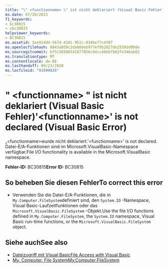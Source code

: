 ```yaml
---
title: "\" <functionname> \" ist nicht deklariert (Visual Basic Fehler)"
ms.date: 07/20/2015
f1_keywords:
- bc30815
- vbc30815
helpviewer_keywords:
- BC30815
ms.assetid: 3ae91dd4-567d-4101-951c-834be77c4f07
ms.openlocfilehash: 6843a059c2da066eb977ef952827de2558dd00de
ms.sourcegitcommit: bf5c5850654187705bc94cc40ebfb62fe346ab02
ms.translationtype: MT
ms.contentlocale: de-DE
ms.lasthandoff: 09/23/2020
ms.locfileid: "91099826"
---
```

# <a name="functionname-is-not-declared-visual-basic-error"></a><span data-ttu-id="ccd31-102">" \<functionname> " ist nicht deklariert (Visual Basic Fehler)</span><span class="sxs-lookup"><span data-stu-id="ccd31-102">'\<functionname>' is not declared (Visual Basic Error)</span></span>

<span data-ttu-id="ccd31-103">„\<functionname>wurde nicht deklariert.</span><span class="sxs-lookup"><span data-stu-id="ccd31-103">'\<functionname>' is not declared.</span></span> <span data-ttu-id="ccd31-104">Datei-E/A-Funktionen sind im Microsoft.VisualBasic-Namespace verfügbar.</span><span class="sxs-lookup"><span data-stu-id="ccd31-104">File I/O functionality is available in the Microsoft.VisualBasic namespace.</span></span>  
  
 <span data-ttu-id="ccd31-105">**Fehler-ID:** BC30815</span><span class="sxs-lookup"><span data-stu-id="ccd31-105">**Error ID:** BC30815</span></span>  
  
## <a name="to-correct-this-error"></a><span data-ttu-id="ccd31-106">So beheben Sie diesen Fehler</span><span class="sxs-lookup"><span data-stu-id="ccd31-106">To correct this error</span></span>  
  
- <span data-ttu-id="ccd31-107">Verwenden Sie die Datei-E/A-Funktionen, die in `My.Computer.FileSystem`definiert sind, den `System.IO` -Namespace, Visual Basic-Laufzeitfunktionen oder das `Microsoft.VisualBasic.FileSystem` -Objekt.</span><span class="sxs-lookup"><span data-stu-id="ccd31-107">Use the file I/O functions defined in `My.Computer.FileSystem`, the `System.IO` namespace, Visual Basic run-time functions, or the `Microsoft.VisualBasic.FileSystem` object.</span></span>  
  
## <a name="see-also"></a><span data-ttu-id="ccd31-108">Siehe auch</span><span class="sxs-lookup"><span data-stu-id="ccd31-108">See also</span></span>

- [<span data-ttu-id="ccd31-109">Dateizugriff mit Visual Basic</span><span class="sxs-lookup"><span data-stu-id="ccd31-109">File Access with Visual Basic</span></span>](../developing-apps/programming/drives-directories-files/file-access.md)
- [<span data-ttu-id="ccd31-110">My. Computer. File System</span><span class="sxs-lookup"><span data-stu-id="ccd31-110">My.Computer.FileSystem</span></span>](xref:Microsoft.VisualBasic.FileIO.FileSystem)
